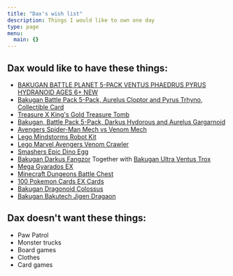 ```yaml
---
title: "Dax's wish list"
description: Things I would like to own one day
type: page
menu:
  main: {}
---
```


## Dax would like to have these things:
* [BAKUGAN BATTLE PLANET 5-PACK VENTUS PHAEDRUS PYRUS HYDRANOID AGES 6+ NEW](https://www.ebay.ca/i/274203875645?chn=ps&dispItem=1&norover=1&mkevt=1&mkrid=706-89093-2056-0&mkcid=2&itemid=274203875645&targetid=840241329971&device=c&adtype=pla&googleloc=9000916&poi=&campaignid=8168839902&adgroupid=84192245003&rlsatarget=pla-840241329971&abcId=1063836&merchantid=10252592&gclid=EAIaIQobChMIkI7T_sXo5wIVDZ-fCh13cg7WEAkYFyABEgJLJ_D_BwE)
* [Bakugan Battle Pack 5-Pack, Aurelus Cloptor and Pyrus Trhyno, Collectible Card](https://www.ebay.ca/itm/Bakugan-Battle-Pack-5-Pack-Aurelus-Cloptor-and-Pyrus-Trhyno-Collectible-Card/113998261757?_trkparms=aid%3D555018%26algo%3DPL.SIM%26ao%3D2%26asc%3D20160908110712%26meid%3Da38713ce56914811a0a19cca98bf8fe6%26pid%3D100677%26rk%3D3%26rkt%3D30%26mehot%3Dnone%26sd%3D274203875645%26itm%3D113998261757%26pmt%3D1%26noa%3D0%26pg%3D2386202%26algv%3DSimplAMLv5PairwiseWeb&_trksid=p2386202.c100677.m4598)
* [Treasure X King's Gold Treasure Tomb](https://www.toysrus.ca/en/Treasure-X--King-s-Gold-Treasure-Tomb/1D86F060.html)
* [Bakugan, Battle Pack 5-Pack, Darkus Hydorous and Aurelus Gargarnoid](https://www.toysrus.ca/en/Bakugan%2C-Battle-Pack-5-Pack%2C-Darkus-Hydorous-and-Aurelus-Gargarnoid%2C-Collectible-Cards-and-Transforming-Creatures/1A398103.html)
* [Avengers Spider-Man Mech vs Venom Mech](https://shopee.com.my/HASEGAWA-fine-goods-compatible-LEGO-76115-Avengers-Spider-Man-Mech-vs.-Venom-Mech-block-toys-G2-i.124136550.2679242976)
* [Lego Mindstorms Robot Kit](https://www.amazon.ca/31313-LEGO-LEGO%C2%AE-MINDSTORMS%C2%AE-EV3/dp/B00CWER3XY/ref=pd_rhf_se_p_img_15?_encoding=UTF8&psc=1&refRID=X36NG9YD7SGRFN52F88K)
* [Lego Marvel Avengers Venom Crawler](https://www.walmart.com/ip/LEGO-Marvel-Avengers-Venom-Crawler-76163-Spider-Man-vs-Venom-Mech-Playset-413-Pieces/920083239)
* [Smashers Epic Dino Egg](https://www.amazon.com/Smashers-Epic-Dino-Collectibles-T-Rex/dp/B07MWTWVS7/ref=sr_1_11?dchild=1&keywords=Dragamonz&qid=1593197119&sr=8-11)
* [Bakugan Darkus Fangzor](https://www.amazon.com/Bakugan-Fangzor-Collectible-Transforming-Creature/dp/B07GT9T1BS) Together with [Bakugan Ultra Ventus Trox](https://www.amazon.ca/Bakugan-3-inch-Collectible-Transforming-Creature/dp/B07GV2X72W/ref=sr_1_1?crid=IEBQKOCYNUB4&dchild=1&keywords=bakugan+diamond+trox+ultra&qid=1593801415&sprefix=bakugan+di%2Caps%2C168&sr=8-1)
* [Mega Gyarados EX](https://www.trollandtoad.com/pokemon/xy-breakpoint-singles/m-gyarados-ex-27-122-ultra-rare/1088308)
* [Minecraft Dungeons Battle Chest](https://www.amazon.ca/Minecraft-GNM34-Dungeons-Battle-Chest/dp/B07YT7JWS7/ref=sr_1_50?dchild=1&keywords=minecraft&qid=1606436492&sr=8-50)
* [100 Pokemon Cards EX Cards](https://www.amazon.ca/Pokemon-Cards-Trading-20Mega-Trainer/dp/B07YWMVD19/ref=sr_1_21?dchild=1&keywords=pokemon+tag-team+cards&qid=1606514235&s=toys&sr=1-21)
* [Bakugan Dragonoid Colossus](https://www.ebay.ca/itm/Bakugan-Gundalian-Invaders-Dragonoid-Colossus-2010-Spin-Master-NIB/133584270110?epid=2255353201&hash=item1f1a3e331e%3Ag%3A00YAAOSwa9NfucnK&LH_ItemCondition=1000)
* [Bakugan Bakutech Jigen Dragaon](https://www.ebay.ca/itm/Bakugan-baku-tech-BUJIN-DRAGAON-CLEAR-ver-Japan-IMPORT-SEGA-TOYS-JUNK-1-/274579413061?oid=324385998786)



## Dax doesn't want these things:

* Paw Patrol
* Monster trucks
* Board games
* Clothes
* Card games
